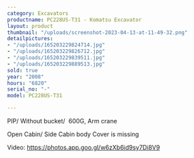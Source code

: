 ```yaml
---
category: Excavators
productname: PC228US-T31 - Komatsu Excavator
layout: product
thumbnail: "/uploads/screenshot-2023-04-13-at-11-49-32.png"
detailpictures:
- "/uploads/165203229824714.jpg"
- "/uploads/165203229826712.jpg"
- "/uploads/165203229839511.jpg"
- "/uploads/165203229889513.jpg"
sold: true
year: "2008"
hours: "6820"
serial_no: "-"
model: PC228US-T31

---
```

PIP/ Without bucket/  600G, Arm crane

Open Cabin/ Side Cabin body Cover is missing

Video: https://photos.app.goo.gl/w6zXb6id9sy7Di8V9